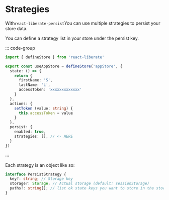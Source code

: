 
# Strategies

With`react-liberate-persist`You can use multiple strategies to persist your store data.

You can define a strategy list in your store under the persist key.

::: code-group

```ts [store.ts]
import { defineStore } from 'react-liberate'

export const useAppStore = defineStore('appStore', {
  state: () => {
    return {
      firstName: 'S',
      lastName: 'L',
      accessToken: 'xxxxxxxxxxxxx'
    }
  },
  actions: {
    setToken (value: string) {
      this.accessToken = value
    }
  },
  persist: {
    enabled: true,
    strategies: [], // <- HERE
  }
})
```
:::

Each strategy is an object like so:

```ts
interface PersistStrategy {
  key?: string; // Storage key
  storage?: Storage; // Actual storage (default: sessionStorage)
  paths?: string[]; // list ok state keys you want to store in the storage
}
```
